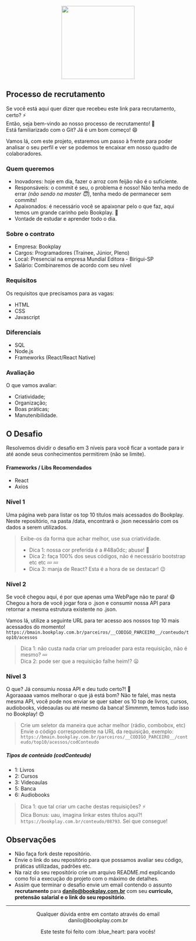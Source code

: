 
<p align="center">
    <img src="https://bookplay.com.br/images/bookplay-logo-blue.png" width="200px"/>
</p>


## Processo de recrutamento
Se você está aqui quer dizer que recebeu este link para recrutamento, certo? :zap: <br>
Então, seja bem-vindo ao nosso processo de recrutamento! :blue_heart: <br>
Está familiarizado com o Git? Já é um bom começo! :smile: <br>

Vamos lá, com este projeto, estaremos um passo à frente para poder analisar o seu perfil e ver se podemos te encaixar em nosso quadro de colaboradores.

### Quem queremos
* Inovadores: hoje em dia,  fazer o arroz com feijão não é o suficiente.
* Responsáveis: o commit é seu, o problema é nosso! Não tenha medo de errar _(não sendo na master :innocent:)_, tenha medo de permanecer sem commits! 
* Apaixonados: é necessário você se apaixonar pelo o que faz, aqui temos um grande carinho pelo Bookplay. :blue_heart:
* Vontade de estudar e aprender todo o dia.

### Sobre o contrato
* Empresa: Bookplay
* Cargos: Programadores (Trainee, Júnior, Pleno)
* Local: Presencial na empresa Mundial Editora - Birigui-SP
* Salário: Combinaremos de acordo com seu nível

### Requisitos
Os requisitos que precisamos para as vagas:
* HTML
* CSS
* Javascript

### Diferenciais
* SQL
* Node.js
* Frameworks (React/React Native)

### Avaliação
O que vamos avaliar:
* Criatividade;
* Organização;
* Boas práticas;
* Manutenibilidade.

## O Desafio
Resolvemos dividir o desafio em 3 níveis para você ficar a vontade para ir até aonde seus conhecimentos permitirem (não se limite).

#### Frameworks / Libs Recomendados
* React
* Axios

### Nível 1
Uma página web para listar os top 10 títulos mais acessados do Bookplay. <br>
Neste repositório, na pasta /data, encontrará o .json necessário com os dados a serem utilizados. <br>
> Exibe-os da forma que achar melhor, use sua criatividade.
> - Dica 1: nossa cor preferida é a #48a0dc; abuse! :blue_heart: <br>
> - Dica 2: faça 100% dos seus códigos, não é necessário bootstrap etc etc :zzz: :zzz:
> - Dica 3: manja de React? Esta é a hora de se destacar! :wink:

### Nível 2
Se você chegou aqui, é por que apenas uma WebPage não te para! :smile: <br>
Chegou a hora de você jogar fora o .json e consumir nossa API para retornar a mesma estrutura existente no .json.

Vamos lá, utilize a seguinte URL para ter acesso aos nossos top 10 mais acessados do momento! <br>
`https://bmain.bookplay.com.br/parceiros/__CODIGO_PARCEIRO__/conteudo/top10/acessos`

> Dica 1: não custa nada criar um preloader para esta requisição, não é mesmo? :zzz: <br>
> Dica 2: pode ser que a requisição falhe heim!? :frowning:

### Nível 3
O que? Já consumiu nossa API e deu tudo certo?! :clap: <br>
Agoraaaaa vamos melhorar o que já está bom? Não te falei, mas nesta mesma API, você pode nos enviar se quer saber os 10 top de livros, cursos, audiobooks, videoaulas ou até mesmo da banca! Simmmm, temos tudo isso no Bookplay! :heart_eyes: 

> Crie um seletor da maneira que achar melhor (rádio, combobox, etc) <br>
> Envie o código correspondente na URL da requisição, exemplo: <br>
> `https://bmain.bookplay.com.br/parceiros/__CODIGO_PARCEIRO__/conteudo/top10/acessos/codConteudo` <br>

##### Tipos de conteúdo (codConteudo)
* 1: Livros
* 2: Cursos
* 3: Videoaulas
* 5: Banca
* 6: Audiobooks
 
 > Dica 1: que tal criar um cache destas requisições? :zap: <br>
 > Dica Bonus: uau, imagina linkar estes títulos aqui?! `https://bookplay.com.br/conteudo/08793`. Sei que consegue!

 
## Observações
* Não faça fork deste repositório.
* Envie o link do seu repositório para que possamos avaliar seu código, práticas utilizadas, padrões etc.
* Na raiz do seu repositório crie um arquivo README.md explicando como foi a execução do projeto com o máximo de detalhes.
* Assim que terminar o desafio envie um email contendo o assunto **recrutamento** para **danilo@bookplay.com.br** com seu **curriculo, pretensão salarial e o link do seu repositório**.

___

<p align="center">
Qualquer dúvida entre em contato através do email danilo@bookplay.com.br
</p>
<p align="center">
Este teste foi feito com :blue_heart: para vocês!
</p>

